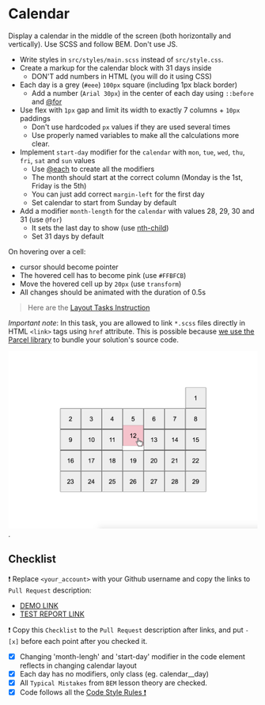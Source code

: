 # Calendar

Display a calendar in the middle of the screen (both horizontally and vertically). Use SCSS and follow BEM. Don't use JS.

- Write styles in `src/styles/main.scss` instead of `src/style.css`.
- Create a markup for the calendar block with 31 days inside
  - DON'T add numbers in HTML (you will do it using CSS)
- Each day is a grey (`#eee`) `100px` square (including 1px black border)
  - Add a number (`Arial 30px`) in the center of each day using `::before` and [@for](https://sass-lang.com/documentation/at-rules/control/for)
- Use flex with `1px` gap and limit its width to exactly 7 columns + `10px` paddings
  - Don't use hardcoded `px` values if they are used several times
  - Use properly named variables to make all the calculations more clear.
- Implement `start-day` modifier for the `calendar` with `mon`, `tue`, `wed`, `thu`, `fri`, `sat` and `sun` values
  - Use [@each](https://sass-lang.com/documentation/at-rules/control/each) to create all the modifiers
  - The month should start at the correct column (Monday is the 1st, Friday is the 5th)
  - You can just add correct `margin-left` for the first day
  - Set calendar to start from Sunday by default
- Add a modifier `month-length` for the `calendar` with values 28, 29, 30 and 31 (use `@for`)
  - It sets the last day to show (use [nth-child](https://css-tricks.com/how-nth-child-works/))
  - Set 31 days by default

On hovering over a cell:
- cursor should become pointer
- The hovered cell has to become pink (use `#FFBFCB`)
- Move the hovered cell up by `20px` (use `transform`)
- All changes should be animated with the duration of 0.5s

> Here are the [Layout Tasks Instruction](https://github.com/mate-academy/layout_task-guideline#how-to-solve-the-layout-tasks-on-github)

*Important note*: In this task, you are allowed to link `*.scss` files directly in HTML `<link>` tags using `href` attribute.
This is possible because [we use the Parcel library](https://en.parceljs.org/scss.html) to bundle your solution's source code.

![reference image](reference.png).

## Checklist

❗️ Replace `<your_account>` with your Github username and copy the links to `Pull Request` description:

- [DEMO LINK](https://valost.github.io/layout_calendar/)
- [TEST REPORT LINK](https://valost.github.io/layout_calendar/report/html_report/)

❗️ Copy this `Checklist` to the `Pull Request` description after links, and put `- [x]` before each point after you checked it.

- [x] Changing 'month-lengh' and 'start-day' modifier in the code element
reflects in changing calendar layout
- [x] Each day has no modifiers, only class (eg. calendar__day)
- [x] All `Typical Mistakes` from `BEM` lesson theory are checked.
- [x] Code follows all the [Code Style Rules ❗️](https://mate-academy.github.io/layout_task-guideline/html-css-code-style-rules)
